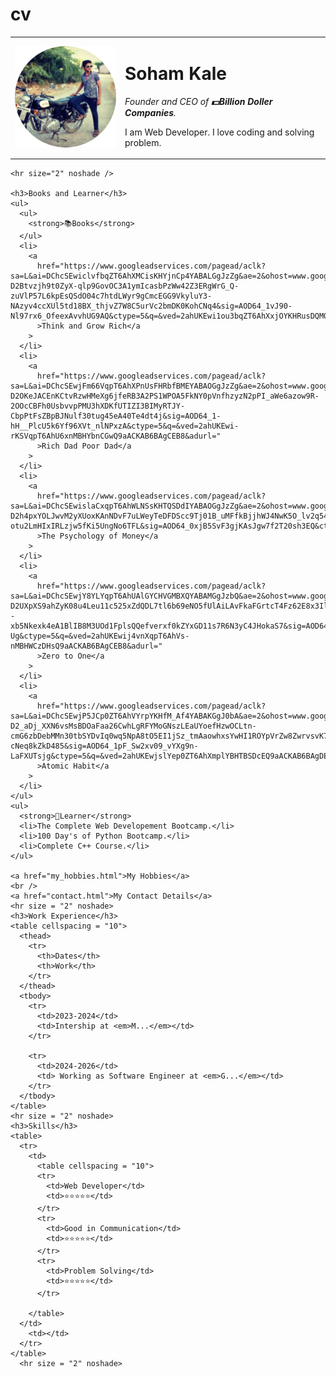 # cv
<!DOCTYPE html>
<html lang="en">
  <head>
    <meta charset="UTF-8" />
    <meta http-equiv="X-UA-Compatible" content="IE=edge" />
    <meta name="viewport" content="width=device-width, initial-scale=1.0" />
    <title>💵Billionaire's Personal Site💵</title>
  </head>
  <body>
    <table cellspacing = "20">
      <tr>
        <td><img width="200pixel" src="images/Kale.png" alt="Soham Profile picture" /></td>
        <td><h1>Soham Kale</h1>
          <p>
            <em>Founder and CEO of <strong> 💵Billion Doller Companies</strong>.</em>
          </p>
          <p>I am Web Developer. I love coding and solving problem.</p></td>
      </tr>
    </table>
    
    <hr size="2" noshade />
    
    <h3>Books and Learner</h3>
    <ul>
      <ul>
        <strong>📚Books</strong>
      </ul>
      <li>
        <a
          href="https://www.googleadservices.com/pagead/aclk?sa=L&ai=DChcSEwiclvfbqZT6AhXMCisKHYjnCp4YABALGgJzZg&ae=2&ohost=www.google.com&cid=CAESa-D2Btvzjh9t0ZyX-qlp9GovOC3A1ymIcasbPzWw42Z3ERgWrG_Q-zuVlP57L6kpEsQSdO04c7htdLWyr9gCmcEGG9VkyluY3-NAzyv4ccXUl5td18BX_thjvZ7W8C5urVc2bmDK0KohCNq4&sig=AOD64_1vJ90-Nl97rx6_OfeexAvvhUG9AQ&ctype=5&q=&ved=2ahUKEwi1ou3bqZT6AhXxjOYKHRusDQMQ9aACKAB6BAgCEDA&adurl="
          >Think and Grow Rich</a
        >
      </li>
      <li>
        <a
          href="https://www.googleadservices.com/pagead/aclk?sa=L&ai=DChcSEwjFm66VqpT6AhXPnUsFHRbfBMEYABAOGgJzZg&ae=2&ohost=www.google.com&cid=CAESa-D2OKeJACEnKCtvRzwHMeXg6jfeRB3A2PS1WPOA5FkNY0pVnfhzyzN2pPI_aWe6azow9R-2OOcCBFh0UsbvvpPMU3hXDKfUTIZI3BIMyRTJY-CbpPtFsZBpBJNulf30tug45eA40Te4dt4j&sig=AOD64_1-hH__PlcU5k6Yf96XVt_nlNPxzA&ctype=5&q=&ved=2ahUKEwi-rKSVqpT6AhU6xnMBHYbnCGwQ9aACKAB6BAgCEB8&adurl="
          >Rich Dad Poor Dad</a
        >
      </li>
      <li>
        <a
          href="https://www.googleadservices.com/pagead/aclk?sa=L&ai=DChcSEwislaCxqpT6AhWLNSsKHTQSDdIYABAOGgJzZg&ae=2&ohost=www.google.com&cid=CAESa-D2h4pxYOLJwvM2yXUoxKAnNDvF7uLWeyTeDFDScc9Tj01B_uMFfkBjjhWJ4NwK5O_lv2q540gievl6xuHM1FYmHJ6LMEQ2Kp30trjg0djOXJjbvX-otu2LmHIxIRLzjw5fKi5UngNo6TFL&sig=AOD64_0xjB5SvF3gjKAsJgw7f2T20sh3EQ&ctype=5&q=&ved=2ahUKEwigrJaxqpT6AhWRWHwKHZ2LBQ4Q9aACKAB6BAgBEB8&adurl="
          >The Psychology of Money</a
        >
      </li>
      <li>
        <a
          href="https://www.googleadservices.com/pagead/aclk?sa=L&ai=DChcSEwjY8YLYqpT6AhUAlGYCHVGMBXQYABAMGgJzbQ&ae=2&ohost=www.google.com&cid=CAESa-D2UXpXS9ahZyK08u4Leu11c525xZdQDL7tl6b69eNO5fUlAiLAvFkaFGrtcT4Fz62E8x3IlurYHRADI--xb5Nkexk4eA1BlIB8M3UOd1FplsQQefverxf0kZYxGD11s7R6N3yC4JHokaS7&sig=AOD64_0LMFxn9UOneXOk2zs0fVy96gM-Ug&ctype=5&q=&ved=2ahUKEwij4vnXqpT6AhVs-nMBHWCzDHsQ9aACKAB6BAgCEB8&adurl="
          >Zero to One</a
        >
      </li>
      <li>
        <a
          href="https://www.googleadservices.com/pagead/aclk?sa=L&ai=DChcSEwjP5JCp0ZT6AhVYrpYKHfM_Af4YABAKGgJ0bA&ae=2&ohost=www.google.com&cid=CAESa-D2_aDj_XXN6vsMsBDOaFaa26CwhLgRFYMoGNszLEaUYoefHzwOCLtn-cmG6zbDebMMn30tbSYDvIq0wq5NpA8tO5EI1jSz_tmAaowhxsYwHI1ROYpVrZw8ZwrvsvK7LtV-cNeq8kZkD485&sig=AOD64_1pF_Sw2xv09_vYXg9n-LaFXUTsjg&ctype=5&q=&ved=2ahUKEwjslYep0ZT6AhXmplYBHTBSDcEQ9aACKAB6BAgDEA8&adurl="
          >Atomic Habit</a
        >
      </li>
    </ul>
    <ul>
      <strong>🥇Learner</strong>
      <li>The Complete Web Developement Bootcamp.</li>
      <li>100 Day's of Python Bootcamp.</li>
      <li>Complete C++ Course.</li>
    </ul>

    <a href="my_hobbies.html">My Hobbies</a>
    <br />
    <a href="contact.html">My Contact Details</a>
    <hr size = "2" noshade>
    <h3>Work Experience</h3>
    <table cellspacing = "10">
      <thead>
        <tr>
          <th>Dates</th>
          <th>Work</th>
        </tr>
      </thead>
      <tbody>
        <tr>
          <td>2023-2024</td>
          <td>Intership at <em>M...</em></td>
        </tr>
          
        <tr>
          <td>2024-2026</td>
          <td> Working as Software Engineer at <em>G...</em></td>
        </tr>
      </tbody>
    </table>
    <hr size = "2" noshade>
    <h3>Skills</h3>
    <table>
      <tr>
        <td>
          <table cellspacing = "10">
          <tr>
            <td>Web Developer</td>
            <td>⭐⭐⭐⭐⭐</td>
          </tr>
          <tr>
            <td>Good in Communication</td>
            <td>⭐⭐⭐⭐⭐</td>
          </tr>
          <tr>
            <td>Problem Solving</td>
            <td>⭐⭐⭐⭐⭐</td>
          </tr>
          
        </table>
      </td>
        <td></td>
      </tr>
    </table>
      <hr size = "2" noshade>
  </body>
</html>
